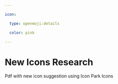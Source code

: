 ```yaml
---

icon: 

  type: openmoji:details

  color: pink

---
```


# New Icons Research

Pdf with new icon suggestion using Icon Park Icons